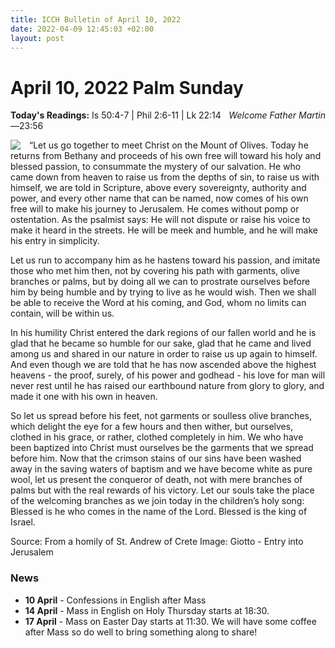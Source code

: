 ```yaml
---
title: ICCH Bulletin of April 10, 2022
date: 2022-04-09 12:45:03 +02:00
layout: post
---
```


# April 10, 2022 Palm Sunday
<span style="float: right"><em>Welcome Father Martin</em></span>
**Today's Readings:** Is 50:4-7 | Phil 2:6-11 | Lk 22:14—23:56


<img style="float: left; margin-right: 1em;" src="https://upload.wikimedia.org/wikipedia/commons/f/f5/Giotto_-_Scrovegni_-_-26-_-_Entry_into_Jerusalem2.jpg">

“Let us go together to meet Christ on the Mount of Olives. Today he returns from Bethany and proceeds of his own free will toward his holy and blessed passion, to consummate the mystery of our salvation. He who came down from heaven to raise us from the depths of sin, to raise us with himself, we are told in Scripture, above every sovereignty, authority and power, and every other name that can be named, now comes of his own free will to make his journey to Jerusalem. He comes without pomp or ostentation. As the psalmist says: He will not dispute or raise his voice to make it heard in the streets. He will be meek and humble, and he will make his entry in simplicity.

Let us run to accompany him as he hastens toward his passion, and imitate those who met him then, not by covering his path with garments, olive branches or palms, but by doing all we can to prostrate ourselves before him by being humble and by trying to live as he would wish. Then we shall be able to receive the Word at his coming, and God, whom no limits can contain, will be within us.

In his humility Christ entered the dark regions of our fallen world and he is glad that he became so humble for our sake, glad that he came and lived among us and shared in our nature in order to raise us up again to himself. And even though we are told that he has now ascended above the highest heavens - the proof, surely, of his power and godhead - his love for man will never rest until he has raised our earthbound nature from glory to glory, and made it one with his own in heaven.

So let us spread before his feet, not garments or soulless olive branches, which delight the eye for a few hours and then wither, but ourselves, clothed in his grace, or rather, clothed completely in him. We who have been baptized into Christ must ourselves be the garments that we spread before him. Now that the crimson stains of our sins have been washed away in the saving waters of baptism and we have become white as pure wool, let us present the conqueror of death, not with mere branches of palms but with the real rewards of his victory. Let our souls take the place of the welcoming branches as we join today in the children’s holy song: Blessed is he who comes in the name of the Lord. Blessed is the king of Israel.

Source: From a homily of St. Andrew of Crete
Image: Giotto - Entry into Jerusalem

### News 

* **10 April** - Confessions in English after Mass
* **14 April** - Mass in English on Holy Thursday starts at 18:30.
* **17 April** - Mass on Easter Day starts at 11:30. We will have some coffee after Mass so do well to bring something along to share!

